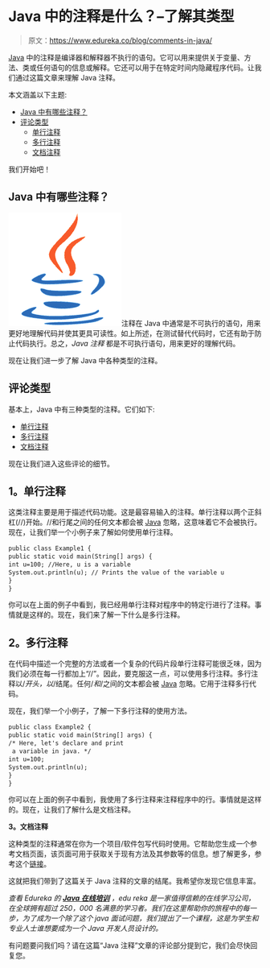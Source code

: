 # Java 中的注释是什么？–了解其类型

> 原文：<https://www.edureka.co/blog/comments-in-java/>

[Java](https://www.edureka.co/blog/java-tutorial/) 中的注释是编译器和解释器不执行的语句。它可以用来提供关于变量、方法、类或任何语句的信息或解释。它还可以用于在特定时间内隐藏程序代码。让我们通过这篇文章来理解 Java 注释。

本文涵盖以下主题:

*   [Java 中有哪些注释？](#WhatareCommentsinJava?)
*   [评论类型](#TypesofComments)
    *   [单行注释](#Single-linecomments)
    *   [多行注释](#Multi-linecomments)
    *   [文档注释](#Documentationcomments)

我们开始吧！

## **Java 中有哪些注释？**

![Java - Comments in Java - Edureka](img/4c72af600551b300de29014b6eab051b.png)注释在 Java 中通常是不可执行的语句，用来更好地理解代码并使其更具可读性。如上所述，在测试替代代码时，它还有助于防止代码执行。总之，*Java 注释* 都是不可执行语句，用来更好的理解代码。

现在让我们进一步了解 Java 中各种类型的注释。

## **评论类型**

基本上，Java 中有三种类型的注释。它们如下:

*   [单行注释](#Single-linecomments)
*   [多行注释](#Multi-linecomments)
*   [文档注释](#Documentationcomments)

现在让我们进入这些评论的细节。

## **1。单行注释**

这类注释主要是用于描述代码功能。这是最容易输入的注释。单行注释以两个正斜杠(//)开始。//和行尾之间的任何文本都会被 [Java](https://www.edureka.co/blog/java-architecture/) 忽略，这意味着它不会被执行。现在，让我们举一个小例子来了解如何使用单行注释。

```
public class Example1 {
public static void main(String[] args) {
int u=100; //Here, u is a variable
System.out.println(u); // Prints the value of the variable u
}
}
```

你可以在上面的例子中看到，我已经用单行注释对程序中的特定行进行了注释。事情就是这样的。现在，我们来了解一下什么是多行注释。

## **2。多行注释**

在代码中描述一个完整的方法或者一个复杂的代码片段单行注释可能很乏味，因为我们必须在每一行都加上“//”。因此，要克服这一点，可以使用多行注释。多行注释以/*开头，以*/结尾。任何/*和*/之间的文本都会被 [Java](https://www.edureka.co/blog/advanced-java-tutorial/) 忽略。它用于注释多行代码。

现在，我们举一个小例子，了解一下多行注释的使用方法。

```
public class Example2 {
public static void main(String[] args) {
/* Here, let's declare and print
 a variable in java. */
int u=100;
System.out.println(u);
}
}
```

你可以在上面的例子中看到，我使用了多行注释来注释程序中的行。事情就是这样的。现在，让我们了解什么是文档注释。

**3。文档注释**

这种类型的注释通常在你为一个项目/软件包写代码时使用。它帮助您生成一个参考文档页面，该页面可用于获取关于现有方法及其参数等的信息。想了解更多，参考这个[链接](https://docs.oracle.com/javase/7/docs/api/java/util/Scanner.html)。

这就把我们带到了这篇关于 Java 注释的文章的结尾。我希望你发现它信息丰富。

*查看 Edureka 的 [**Java 在线培训**](https://www.edureka.co/java-j2ee-training-course) ，edu reka 是一家值得信赖的在线学习公司，在全球拥有超过 250，000 名满意的学习者。我们在这里帮助你的旅程中的每一步，为了成为一个除了这个 java 面试问题，我们提出了一个课程，这是为学生和专业人士谁想要成为一个 Java 开发人员设计的。*

有问题要问我们吗？请在这篇“Java 注释”文章的评论部分提到它，我们会尽快回复您。